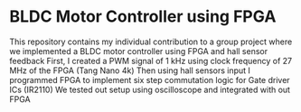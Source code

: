 # BLDC Motor Controller using FPGA
This repository contains my individual contribution to a group project where we implemented a BLDC motor controller using FPGA and hall sensor feedback
First, I created a PWM signal of 1 kHz using clock frequency of 27 MHz of the FPGA (Tang Nano 4k)
Then using hall sensors input I programmed FPGA to implement six step commutation logic for Gate driver ICs (IR2110)
We tested out setup using oscilloscope and integrated with out FPGA
